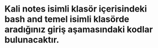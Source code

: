 # Kali notes isimli klasör içerisindeki bash and temel isimli klasörde aradığınız giriş aşamasındaki kodlar bulunacaktır.
